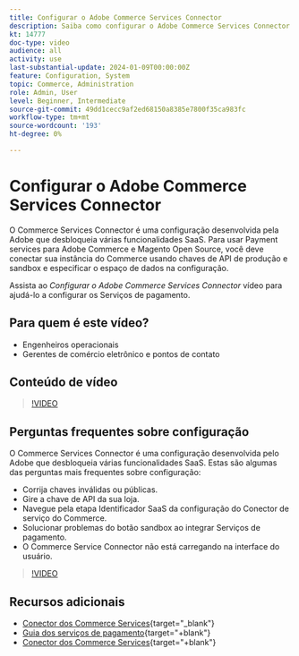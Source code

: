 ```yaml
---
title: Configurar o Adobe Commerce Services Connector
description: Saiba como configurar o Adobe Commerce Services Connector para uso com produtos SaaS do Commerce e como resolver problemas comuns.
kt: 14777
doc-type: video
audience: all
activity: use
last-substantial-update: 2024-01-09T00:00:00Z
feature: Configuration, System
topic: Commerce, Administration
role: Admin, User
level: Beginner, Intermediate
source-git-commit: 49dd1cecc9af2ed68150a8385e7800f35ca983fc
workflow-type: tm+mt
source-wordcount: '193'
ht-degree: 0%

---
```


# Configurar o Adobe Commerce Services Connector

O Commerce Services Connector é uma configuração desenvolvida pela Adobe que desbloqueia várias funcionalidades SaaS. Para usar Payment services para Adobe Commerce e Magento Open Source, você deve conectar sua instância do Commerce usando chaves de API de produção e sandbox e especificar o espaço de dados na configuração.

Assista ao _Configurar o Adobe Commerce Services Connector_ vídeo para ajudá-lo a configurar os Serviços de pagamento.

## Para quem é este vídeo?

- Engenheiros operacionais
- Gerentes de comércio eletrônico e pontos de contato

## Conteúdo de vídeo

>[!VIDEO](https://video.tv.adobe.com/v/3425958?learn=on)

## Perguntas frequentes sobre configuração

O Commerce Services Connector é uma configuração desenvolvida pelo Adobe que desbloqueia várias funcionalidades SaaS. Estas são algumas das perguntas mais frequentes sobre configuração:

- Corrija chaves inválidas ou públicas.
- Gire a chave de API da sua loja.
- Navegue pela etapa Identificador SaaS da configuração do Conector de serviço do Commerce.
- Solucionar problemas do botão sandbox ao integrar Serviços de pagamento.
- O Commerce Service Connector não está carregando na interface do usuário.

>[!VIDEO](https://video.tv.adobe.com/v/3425959?learn=on)

## Recursos adicionais

- [Conector dos Commerce Services](https://experienceleague.adobe.com/docs/commerce-merchant-services/user-guides/integration-services/saas.html){target="_blank"}
- [Guia dos serviços de pagamento](https://experienceleague.adobe.com/docs/commerce-merchant-services/payment-services/guide-overview.html){target="+blank"}
- [Conector dos Commerce Services](https://experienceleague.adobe.com/docs/commerce-merchant-services/user-guides/integration-services/saas.html){target="+blank"}
